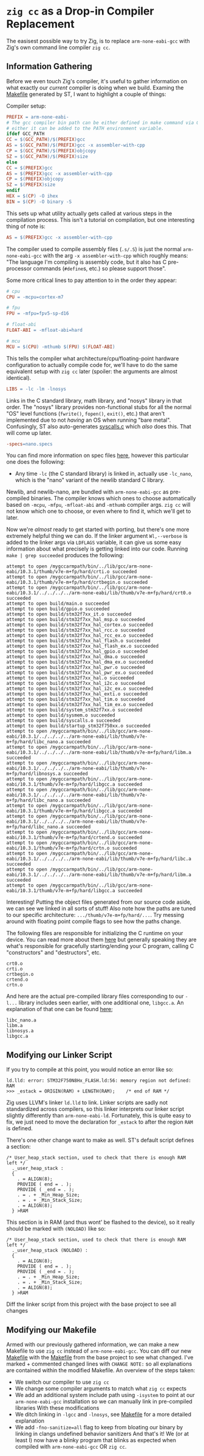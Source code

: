 # `zig cc` as a Drop-in Compiler Replacement
The easisest possible way to try Zig, is to replace `arm-none-eabi-gcc` with Zig's own command line compiler `zig cc`.
## Information Gathering

Before we even touch Zig's compiler, it's useful to gather information on what exactly our *current* compiler is doing when we build.
Examing the [Makefile](./Makefile) generated by ST, I want to highlight a couple of things:

Compiler setup:
``` Makefile
PREFIX = arm-none-eabi-
# The gcc compiler bin path can be either defined in make command via GCC_PATH variable (> make GCC_PATH=xxx)
# either it can be added to the PATH environment variable.
ifdef GCC_PATH
CC = $(GCC_PATH)/$(PREFIX)gcc
AS = $(GCC_PATH)/$(PREFIX)gcc -x assembler-with-cpp
CP = $(GCC_PATH)/$(PREFIX)objcopy
SZ = $(GCC_PATH)/$(PREFIX)size
else
CC = $(PREFIX)gcc
AS = $(PREFIX)gcc -x assembler-with-cpp
CP = $(PREFIX)objcopy
SZ = $(PREFIX)size
endif
HEX = $(CP) -O ihex
BIN = $(CP) -O binary -S
```

This sets up what utility actually gets called at various steps in the compilation process. This isn't a tutorial on compilation, but one interesting thing of note is:

``` Makefile
AS = $(PREFIX)gcc -x assembler-with-cpp
```

The compiler used to compile assembly files (`.s/.S`) is just the normal `arm-none-eabi-gcc` with the arg `-x assembler-with-cpp` which roughly means: "The language I'm compiling is assembly code, but it also has C pre-processor commands (`#define`s, etc.) so please support those".

Some more critical lines to pay attention to in the order they appear:

``` Makefile
# cpu
CPU = -mcpu=cortex-m7

# fpu
FPU = -mfpu=fpv5-sp-d16

# float-abi
FLOAT-ABI = -mfloat-abi=hard

# mcu
MCU = $(CPU) -mthumb $(FPU) $(FLOAT-ABI)
```

This tells the compiler what architecture/cpu/floating-point hardware configuration to actually compile code for, we'll have to do the same equivalent setup with `zig cc` later (spoiler: the arguments are almost identical).

``` Makefile
LIBS = -lc -lm -lnosys 
```

Links in the C standard library, math library, and "nosys" library in that order. The "nosys" library provides non-functional stubs for all the normal "OS" level functions (`fwrite()`, `fopen()`, `exit()`, etc.) that aren't implemented due to not *having* an OS when running "bare metal". Confusingly, ST also auto-generates [syscalls.c](./Core/Src/syscalls.c) which *also* does this. That will come up later.

``` Makefile
-specs=nano.specs
```

You can find more information on spec files [here](https://gcc.gnu.org/onlinedocs/gcc/Spec-Files.html), however this particular one does the following:
- Any time `-lc` (the C standard library) is linked in, actually use `-lc_nano`, which is the "nano" variant of the newlib standard C library. 

Newlib, and newlib-nano, are bundled with `arm-none-eabi-gcc` as pre-compiled binaries. The compiler knows which ones to choose automatically based on `-mcpu`, `-mfpu`, `-mfloat-abi` and `-mthumb` compiler args. `zig cc` will not know which one to choose, or even where to find it, which we'll get to later.

Now we're *almost* ready to get started with porting, but there's one more extremely helpful thing we can do. If the linker argument `Wl,--verbose` is added to the linker args via `LDFLAGS` variable, it can give us some easy information about what precisely is getting linked into our code. Running `make | grep succeeded` produces the following:

```
attempt to open /mygccarmpath/bin/../lib/gcc/arm-none-eabi/10.3.1/thumb/v7e-m+fp/hard/crti.o succeeded
attempt to open /mygccarmpath/bin/../lib/gcc/arm-none-eabi/10.3.1/thumb/v7e-m+fp/hard/crtbegin.o succeeded
attempt to open /mygccarmpath/bin/../lib/gcc/arm-none-eabi/10.3.1/../../../../arm-none-eabi/lib/thumb/v7e-m+fp/hard/crt0.o succeeded
attempt to open build/main.o succeeded
attempt to open build/gpio.o succeeded
attempt to open build/stm32f7xx_it.o succeeded
attempt to open build/stm32f7xx_hal_msp.o succeeded
attempt to open build/stm32f7xx_hal_cortex.o succeeded
attempt to open build/stm32f7xx_hal_rcc.o succeeded
attempt to open build/stm32f7xx_hal_rcc_ex.o succeeded
attempt to open build/stm32f7xx_hal_flash.o succeeded
attempt to open build/stm32f7xx_hal_flash_ex.o succeeded
attempt to open build/stm32f7xx_hal_gpio.o succeeded
attempt to open build/stm32f7xx_hal_dma.o succeeded
attempt to open build/stm32f7xx_hal_dma_ex.o succeeded
attempt to open build/stm32f7xx_hal_pwr.o succeeded
attempt to open build/stm32f7xx_hal_pwr_ex.o succeeded
attempt to open build/stm32f7xx_hal.o succeeded
attempt to open build/stm32f7xx_hal_i2c.o succeeded
attempt to open build/stm32f7xx_hal_i2c_ex.o succeeded
attempt to open build/stm32f7xx_hal_exti.o succeeded
attempt to open build/stm32f7xx_hal_tim.o succeeded
attempt to open build/stm32f7xx_hal_tim_ex.o succeeded
attempt to open build/system_stm32f7xx.o succeeded
attempt to open build/sysmem.o succeeded
attempt to open build/syscalls.o succeeded
attempt to open build/startup_stm32f750xx.o succeeded
attempt to open /mygccarmpath/bin/../lib/gcc/arm-none-eabi/10.3.1/../../../../arm-none-eabi/lib/thumb/v7e-m+fp/hard/libc_nano.a succeeded
attempt to open /mygccarmpath/bin/../lib/gcc/arm-none-eabi/10.3.1/../../../../arm-none-eabi/lib/thumb/v7e-m+fp/hard/libm.a succeeded
attempt to open /mygccarmpath/bin/../lib/gcc/arm-none-eabi/10.3.1/../../../../arm-none-eabi/lib/thumb/v7e-m+fp/hard/libnosys.a succeeded
attempt to open /mygccarmpath/bin/../lib/gcc/arm-none-eabi/10.3.1/thumb/v7e-m+fp/hard/libgcc.a succeeded
attempt to open /mygccarmpath/bin/../lib/gcc/arm-none-eabi/10.3.1/../../../../arm-none-eabi/lib/thumb/v7e-m+fp/hard/libc_nano.a succeeded
attempt to open /mygccarmpath/bin/../lib/gcc/arm-none-eabi/10.3.1/thumb/v7e-m+fp/hard/libgcc.a succeeded
attempt to open /mygccarmpath/bin/../lib/gcc/arm-none-eabi/10.3.1/../../../../arm-none-eabi/lib/thumb/v7e-m+fp/hard/libc_nano.a succeeded
attempt to open /mygccarmpath/bin/../lib/gcc/arm-none-eabi/10.3.1/thumb/v7e-m+fp/hard/crtend.o succeeded
attempt to open /mygccarmpath/bin/../lib/gcc/arm-none-eabi/10.3.1/thumb/v7e-m+fp/hard/crtn.o succeeded
attempt to open /mygccarmpath/bin/../lib/gcc/arm-none-eabi/10.3.1/../../../../arm-none-eabi/lib/thumb/v7e-m+fp/hard/libc.a succeeded
attempt to open /mygccarmpath/bin/../lib/gcc/arm-none-eabi/10.3.1/../../../../arm-none-eabi/lib/thumb/v7e-m+fp/hard/libm.a succeeded
attempt to open /mygccarmpath/bin/../lib/gcc/arm-none-eabi/10.3.1/thumb/v7e-m+fp/hard/libgcc.a succeeded
```

Interesting! Putting the object files generated from our source code aside, we can see we linked in all sorts of stuff! Also note how the paths are tuned to our specific architecture: `.../thumb/v7e-m+fp/hard/...`. Try messing around with floating point compile flags to see how the paths change.

The following files are responsible for initializing the C runtime on your device. You can read more about them [here](https://www.filibeto.org/unix/tru64/lib/ossc/doc/cygnus_doc-99r1/html/6_embed/embcrt0_the_main_startup_file.html) but generally speaking they are what's responsible for gracefully starting/ending your C program, calling C "constructors" and "destructors", etc.
```
crt0.o
crti.o
crtbegin.o
crtend.o
crtn.o
```

And here are the actual pre-compiled library files corresponding to our `-l...` library includes seen earlier, with one additional one, `libgcc.a`. An explanation of that one can be found [here](https://gcc.gnu.org/onlinedocs/gccint/Libgcc.html);
```
libc_nano.a
libm.a
libnosys.a
libgcc.a
```

## Modifying our Linker Script
If you try to compile at this point, you would notice an error like so:
```
ld.lld: error: STM32F750N8Hx_FLASH.ld:56: memory region not defined: RAM
>>> _estack = ORIGIN(RAM) + LENGTH(RAM);    /* end of RAM */
```

Zig uses LLVM's linker `ld.lld` to link. Linker scripts are sadly not standardized across compilers, so this linker interprets our linker script slightly differently than `arm-none-eabi-ld`. Fortunately, this is quite easy to fix, we just need to move the declaration for `_estack` to after the region `RAM` is defined.

There's one other change want to make as well. ST's default script defines a section:
``` ld
/* User_heap_stack section, used to check that there is enough RAM left */
  ._user_heap_stack :
  {
    . = ALIGN(8);
    PROVIDE ( end = . );
    PROVIDE ( _end = . );
    . = . + _Min_Heap_Size;
    . = . + _Min_Stack_Size;
    . = ALIGN(8);
  } >RAM
```
This section is in RAM (and thus wont' be flashed to the device), so it really should be marked with `(NOLOAD)` like so:
``` ld
/* User_heap_stack section, used to check that there is enough RAM left */
  ._user_heap_stack (NOLOAD) :
  {
    . = ALIGN(8);
    PROVIDE ( end = . );
    PROVIDE ( _end = . );
    . = . + _Min_Heap_Size;
    . = . + _Min_Stack_Size;
    . = ALIGN(8);
  } >RAM
```

Diff the linker script from this project with the base project to see all changes

## Modifying our Makefile

Armed with our previously gathered information, we can make a new Makefile to use `zig cc` instead of `arm-none-eabi-gcc`. You can diff our new [Makefile](./Makefile) with the [Makefile](../01_base_project/Makefile) from the base project to see what changed. I've marked + commented changed lines with `CHANGE NOTE:` so all explanations are contained within the modified Makefile. An overview of the steps taken:
- We switch our compiler to use `zig cc`
- We change some compiler arguments to match what `zig cc` expects
- We add an additional system include path using `-isystem` to point at our `arm-none-eabi-gcc` installation so we can manually link in pre-compiled libraries
With these modifications
- We ditch linking in `-lgcc` and `-lnosys`, see [Makefile](./Makefile) for a more detailed explanation
- We add `-fno-sanitize=all` flag to keep from bloating our binary by linking in clangs undefined behavior sanitizers 
And that's it! We (or at least I) now have a blinky program that blinks as expected when compiled with `arm-none-eabi-gcc` OR `zig cc`. 
